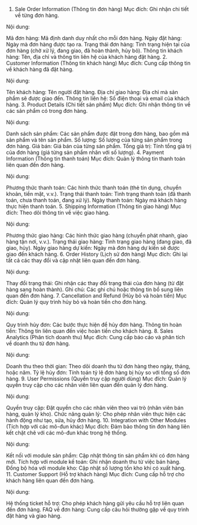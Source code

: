 1. Sale Order Information (Thông tin đơn hàng)
Mục đích: Ghi nhận chi tiết về từng đơn hàng.

Nội dung:

Mã đơn hàng: Mã định danh duy nhất cho mỗi đơn hàng.
Ngày đặt hàng: Ngày mà đơn hàng được tạo ra.
Trạng thái đơn hàng: Tình trạng hiện tại của đơn hàng (chờ xử lý, đang giao, đã hoàn thành, hủy bỏ).
Thông tin khách hàng: Tên, địa chỉ và thông tin liên hệ của khách hàng đặt hàng.
2. Customer Information (Thông tin khách hàng)
Mục đích: Cung cấp thông tin về khách hàng đã đặt hàng.

Nội dung:

Tên khách hàng: Tên người đặt hàng.
Địa chỉ giao hàng: Địa chỉ mà sản phẩm sẽ được giao đến.
Thông tin liên hệ: Số điện thoại và email của khách hàng.
3. Product Details (Chi tiết sản phẩm)
Mục đích: Ghi nhận thông tin về các sản phẩm có trong đơn hàng.

Nội dung:

Danh sách sản phẩm: Các sản phẩm được đặt trong đơn hàng, bao gồm mã sản phẩm và tên sản phẩm.
Số lượng: Số lượng của từng sản phẩm trong đơn hàng.
Giá bán: Giá bán của từng sản phẩm.
Tổng giá trị: Tính tổng giá trị của đơn hàng (giá từng sản phẩm nhân với số lượng).
4. Payment Information (Thông tin thanh toán)
Mục đích: Quản lý thông tin thanh toán liên quan đến đơn hàng.

Nội dung:

Phương thức thanh toán: Các hình thức thanh toán (thẻ tín dụng, chuyển khoản, tiền mặt, v.v.).
Trạng thái thanh toán: Tình trạng thanh toán (đã thanh toán, chưa thanh toán, đang xử lý).
Ngày thanh toán: Ngày mà khách hàng thực hiện thanh toán.
5. Shipping Information (Thông tin giao hàng)
Mục đích: Theo dõi thông tin về việc giao hàng.

Nội dung:

Phương thức giao hàng: Các hình thức giao hàng (chuyển phát nhanh, giao hàng tận nơi, v.v.).
Trạng thái giao hàng: Tình trạng giao hàng (đang giao, đã giao, hủy).
Ngày giao hàng dự kiến: Ngày mà đơn hàng dự kiến sẽ được giao đến khách hàng.
6. Order History (Lịch sử đơn hàng)
Mục đích: Ghi lại tất cả các thay đổi và cập nhật liên quan đến đơn hàng.

Nội dung:

Thay đổi trạng thái: Ghi nhận các thay đổi trạng thái của đơn hàng (từ đặt hàng sang hoàn thành).
Ghi chú: Các ghi chú hoặc thông tin bổ sung liên quan đến đơn hàng.
7. Cancellation and Refund (Hủy bỏ và hoàn tiền)
Mục đích: Quản lý quy trình hủy bỏ và hoàn tiền cho đơn hàng.

Nội dung:

Quy trình hủy đơn: Các bước thực hiện để hủy đơn hàng.
Thông tin hoàn tiền: Thông tin liên quan đến việc hoàn tiền cho khách hàng.
8. Sales Analytics (Phân tích doanh thu)
Mục đích: Cung cấp báo cáo và phân tích về doanh thu từ đơn hàng.

Nội dung:

Doanh thu theo thời gian: Theo dõi doanh thu từ đơn hàng theo ngày, tháng, hoặc năm.
Tỷ lệ hủy đơn: Tính toán tỷ lệ đơn hàng bị hủy so với tổng số đơn hàng.
9. User Permissions (Quyền truy cập người dùng)
Mục đích: Quản lý quyền truy cập cho các nhân viên liên quan đến quản lý đơn hàng.

Nội dung:

Quyền truy cập: Đặt quyền cho các nhân viên theo vai trò (nhân viên bán hàng, quản lý kho).
Chức năng quản lý: Cho phép nhân viên thực hiện các hành động như tạo, sửa, hủy đơn hàng.
10. Integration with Other Modules (Tích hợp với các mô-đun khác)
Mục đích: Đảm bảo thông tin đơn hàng liên kết chặt chẽ với các mô-đun khác trong hệ thống.

Nội dung:

Kết nối với module sản phẩm: Cập nhật thông tin sản phẩm khi có đơn hàng mới.
Tích hợp với module kế toán: Ghi nhận doanh thu từ việc bán hàng.
Đồng bộ hóa với module kho: Cập nhật số lượng tồn kho khi có xuất hàng.
11. Customer Support (Hỗ trợ khách hàng)
Mục đích: Cung cấp hỗ trợ cho khách hàng liên quan đến đơn hàng.

Nội dung:

Hệ thống ticket hỗ trợ: Cho phép khách hàng gửi yêu cầu hỗ trợ liên quan đến đơn hàng.
FAQ về đơn hàng: Cung cấp câu hỏi thường gặp về quy trình đặt hàng và giao hàng.